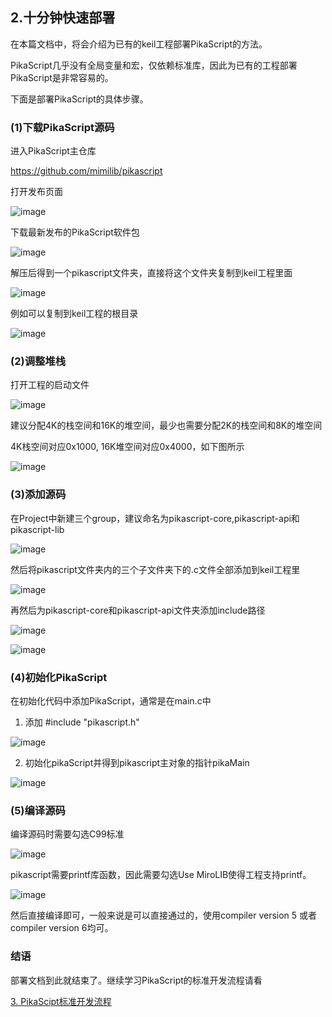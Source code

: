 ## 2.十分钟快速部署

在本篇文档中，将会介绍为已有的keil工程部署PikaScript的方法。

PikaScript几乎没有全局变量和宏，仅依赖标准库，因此为已有的工程部署PikaScript是非常容易的。

下面是部署PikaScript的具体步骤。

### (1)下载PikaScript源码

进入PikaScript主仓库

https://github.com/mimilib/pikascript

打开发布页面

![image](https://user-images.githubusercontent.com/88232613/130962133-d7984e05-da83-4ac6-bec6-ff603ce058f1.png)

下载最新发布的PikaScript软件包

![image](https://user-images.githubusercontent.com/88232613/130962168-91045ccc-3c6d-434c-b147-30b298025822.png)

解压后得到一个pikascript文件夹，直接将这个文件夹复制到keil工程里面

![image](https://user-images.githubusercontent.com/88232613/130965530-d2f0fe25-2a4b-4286-b3ed-c534ac182e35.png)

例如可以复制到keil工程的根目录

![image](https://user-images.githubusercontent.com/88232613/130965822-754a5495-00c8-4f1f-b7bb-d1755d56c6fe.png)

### (2)调整堆栈

打开工程的启动文件

![image](https://user-images.githubusercontent.com/88232613/130966276-24014a0a-90a6-4bd7-96b7-fde54806b8c3.png)

建议分配4K的栈空间和16K的堆空间，最少也需要分配2K的栈空间和8K的堆空间

4K栈空间对应0x1000, 16K堆空间对应0x4000，如下图所示

![image](https://user-images.githubusercontent.com/88232613/130967178-a985a4f5-730c-47fd-9317-68f33bc00066.png)

### (3)添加源码

在Project中新建三个group，建议命名为pikascript-core,pikascript-api和pikascript-lib

![image](https://user-images.githubusercontent.com/88232613/130967351-597b8f6b-cc4e-4bc3-9cb6-2f335e5dccea.png)

然后将pikascript文件夹内的三个子文件夹下的.c文件全部添加到keil工程里

![image](https://user-images.githubusercontent.com/88232613/130971776-41d8c940-42d0-407d-872e-53525ce299a6.png)

再然后为pikascript-core和pikascript-api文件夹添加include路径

![image](https://user-images.githubusercontent.com/88232613/130967813-94016b8a-e408-4b49-b1e1-76a5df5fe984.png)

![image](https://user-images.githubusercontent.com/88232613/130967949-8399c65b-5584-4674-a947-e40103d953ea.png)

### (4)初始化PikaScript

在初始化代码中添加PikaScript，通常是在main.c中

1) 添加 #include "pikascript.h"

![image](https://user-images.githubusercontent.com/88232613/130969048-4def9902-5f36-4798-9eac-ebbb1441087f.png)

2) 初始化pikaScript并得到pikascript主对象的指针pikaMain

![image](https://user-images.githubusercontent.com/88232613/130969274-ff2fdf6f-2389-466b-b51e-e7bc33472558.png)


### (5)编译源码

编译源码时需要勾选C99标准

![image](https://user-images.githubusercontent.com/88232613/130968626-7d8d4f46-eb0c-4ccd-9c34-eab160b290f5.png)

pikascript需要printf库函数，因此需要勾选Use MiroLIB使得工程支持printf。

![image](https://user-images.githubusercontent.com/88232613/130969859-848b7149-93c6-4ea3-a955-2388b6d9392c.png)

然后直接编译即可，一般来说是可以直接通过的，使用compiler version 5 或者 compiler version 6均可。

### 结语

部署文档到此就结束了。继续学习PikaScript的标准开发流程请看

[3. PikaScipt标准开发流程](./3.PikaScript标准开发流程.md)
